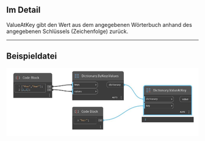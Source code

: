 ## Im Detail
ValueAtKey gibt den Wert aus dem angegebenen Wörterbuch anhand des angegebenen Schlüssels (Zeichenfolge) zurück.
___
## Beispieldatei

![ValueAtKey](./DesignScript.Builtin.Dictionary.ValueAtKey_img.jpg)

